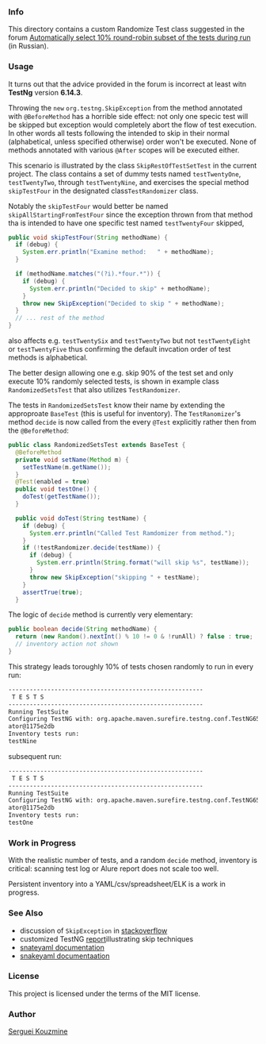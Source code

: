 ### Info

This directory contains a custom Randomize Test class suggested in the forum [Automatically select 10% round-robin subset of the tests during run](https://automated-testing.info/t/testng-zapusk-10-testov-s-randomnoj-vyborkoj/22059/7) (in Russian).

### Usage

It turns out that the advice provided in the forum is incorrect at least witn __TestNg__ version __6.14.3__.

Throwing the `new` `org.testng.SkipException` from the method annotated with `@BeforeMethod` has a horrible side effect: not only one specic test will be skipped but exception would completely abort the flow of test execution. In other words all tests following the intended to skip in their normal (alphabetical, unless specified otherwise) order won't be executed. None of methods annotated with various `@After` scopes will be executed either.

This scenario is illustrated by the class `SkipRestOfTestSetTest` in the current project. The class contains a set of dummy tests named `testTwentyOne`, `testTwentyTwo`, through `testTwentyNine`, and exercises the special method `skipTestFour` in the designated class`TestRandomizer` class.

Notably the `skipTestFour` would better be named `skipAllStartingFromTestFour` since the exception thrown from that method tha is intended to have one specific test named `testTwentyFour` skipped,
```java
public void skipTestFour(String methodName) {
  if (debug) {
    System.err.println("Examine method:   " + methodName);
  }

  if (methodName.matches("(?i).*four.*")) {
    if (debug) {
      System.err.println("Decided to skip" + methodName);
    }
    throw new SkipException("Decided to skip " + methodName);
  }
  // ... rest of the method
}
```
also affects e.g. `testTwentySix` and `testTwentyTwo` but not `testTwentyEight` or `testTwentyFive` thus confirming the default invcation order of test methods is alphabetical.

The better design allowing one e.g. skip 90% of the test set and only execute 10% randomly selected tests, is shown in example class `RandomizedSetsTest` that also utilizes `TestRandomizer`.

The tests in `RandomizedSetsTest` know their name by extending the approproate `BaseTest` (this is useful for inventory). The `TestRanomizer`'s method `decide` is now called from the every `@Test` explicitly rather then from the `@BeforeMethod`:

```java
public class RandomizedSetsTest extends BaseTest {
  @BeforeMethod
  private void setName(Method m) {
    setTestName(m.getName());
  }
  @Test(enabled = true)
  public void testOne() {
    doTest(getTestName());
  }

  public void doTest(String testName) {
    if (debug) {
      System.err.println("Called Test Ramdomizer from method.");
    }
    if (!testRandomizer.decide(testName)) {
      if (debug) {
        System.err.println(String.format("will skip %s", testName));
      }
      throw new SkipException("skipping " + testName);
    }
    assertTrue(true);
  }
```
The logic of `decide` method is currently very elementary:
```java
public boolean decide(String methodName) {
  return (new Random().nextInt() % 10 != 0 & !runAll) ? false : true;
  // inventory action not shown
}
```
This strategy leads toroughly 10% of tests chosen randomly to run in every run:
```sh
-------------------------------------------------------
 T E S T S
-------------------------------------------------------
Running TestSuite
Configuring TestNG with: org.apache.maven.surefire.testng.conf.TestNG652Configur
ator@1175e2db
Inventory tests run:
testNine
```
subsequent run:
```sh
-------------------------------------------------------
 T E S T S
-------------------------------------------------------
Running TestSuite
Configuring TestNG with: org.apache.maven.surefire.testng.conf.TestNG652Configur
ator@1175e2db
Inventory tests run:
testOne
```
### Work in Progress

With the realistic number of tests, and a random `decide` method, inventory  is critical: scanning test log or Alure report does not scale too well.

Persistent inventory into a YAML/csv/spreadsheet/ELK is a work in progress.

### See Also
 * discussion of `SkipException` in [stackoverflow](https://stackoverflow.com/questions/21591712/how-do-i-use-testng-skipexception)
 * customized TestNG [report](https://github.com/djangofan/testng-custom-report-example)illustrating skip techniques
 * [snateyaml documentation](https://code.google.com/archive/p/snakeyaml/wikis/Documentation.wiki)
 * [snakeyaml documentaation](https://bitbucket.org/asomov/snakeyaml/wiki/Documentation)

### License
This project is licensed under the terms of the MIT license.

### Author
[Serguei Kouzmine](kouzmine_serguei@yahoo.com)
